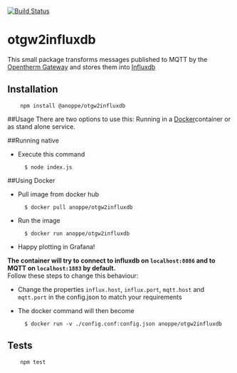 [![Build Status](https://travis-ci.org/anoppe/otgw2influxdb.svg?branch=master)](https://travis-ci.org/anoppe/otgw2influxdb)
# otgw2influxdb

This small package transforms messages published to MQTT by the [Opentherm Gateway](http://otgw.tclcode.com/) and stores them into [Influxdb](https://www.influxdata.com/time-series-platform/influxdb/)

## Installation

        npm install @anoppe/otgw2influxdb
  

##Usage
There are two options to use this: Running in a [Docker](http://docker.io)container or as stand alone service.

##Running native
- Execute this command

        $ node index.js
##Using Docker
- Pull image from docker hub

        $ docker pull anoppe/otgw2influxdb
- Run the image 

        $ docker run anoppe/otgw2influxdb        
- Happy plotting in Grafana!

**The container will try to connect to influxdb on `localhost:8086` and to MQTT on `localhost:1883` by default.**\
Follow these steps to change this behaviour:
- Change the properties `influx.host`, `influx.port`, `mqtt.host` and `mqtt.port` in the config.json to match your requirements 
- The docker command will then become
        
        $ docker run -v ./config.conf:config.json anoppe/otgw2influxdb


## Tests
        npm test
        


 
